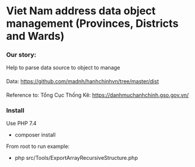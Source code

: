 # Viet Nam address data object management (Provinces, Districts and Wards)
###
### Our story:
Help to parse data source to object to manage
####
Data: https://github.com/madnh/hanhchinhvn/tree/master/dist
####
Reference to: Tổng Cục Thống Kê: https://danhmuchanhchinh.gso.gov.vn/

### Install
Use PHP 7.4

* composer install

From root to run example: 
* php src/Tools/ExportArrayRecursiveStructure.php
